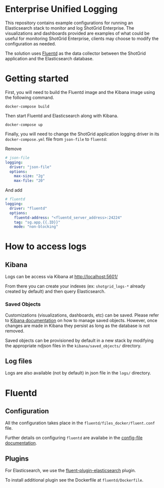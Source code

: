 # Enterprise Unified Logging

This repository contains example configurations for running an Elasticsearch stack to monitor and log ShotGrid Enterprise. The visualizations and dashboards provided are examples of what could be useful for monitoring ShotGrid Enterprise, clients may choose to modify the configuration as needed.

The solution uses [Fluentd](https://www.fluentd.org/) as the data collector between the ShotGrid application and the Elasticsearch database.

# Getting started

First, you will need to build the Fluentd image and the Kibana image using the following command.
    
    docker-compose build

Then start Fluentd and Elasticsearch along with Kibana.

    docker-compose up
    
Finally, you will need to change the ShotGrid application logging driver in its `docker-compose.yml` file from `json-file` to `fluentd`:

Remove 
```yaml
# json-file
logging:
  driver: "json-file"
  options:
    max-size: "2g"
    max-file: "20"
```

And add
```yaml        
# fluentd
logging:
  driver: "fluentd"
  options:
    fluentd-address: "<fluentd_server_address>:24224"
    tag: "sg.app.{{.ID}}"
    mode: "non-blocking"
```

# How to access logs

## Kibana

Logs can be access via Kibana at [http://localhost:5601/](http://localhost:5601/)

From there you can create your indexes (ex: `shotgrid_logs-*` already created by default) and then query Elasticsearch.

### Saved Objects

Customizations (visualizations, dashboards, etc) can be saved. Please refer to [Kibana documentation](https://www.elastic.co/guide/en/kibana/current/managing-saved-objects.html) on how to manage saved objects. However, once changes are made in Kibana they persist as long as the database is not removed.

Saved objects can be provisioned by default in a new stack by modifying the appropriate ndjson files in the `kibana/saved_objects/` directory.

## Log files

Logs are also available (not by default) in json file in the `logs/` directory.

# Fluentd

## Configuration

All the configuration takes place in the `fluentd/files_docker/fluent.conf` file.

Further details on configuring `fluentd` are availabe in the [config-file documentation](https://docs.fluentd.org/configuration/config-file).

## Plugins

For Elasticsearch, we use the [fluent-plugin-elasticsearch](https://github.com/uken/fluent-plugin-elasticsearch) plugin.

To install additional plugin see the Dockerfile at `fluentd/Dockerfile`.
